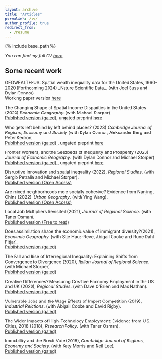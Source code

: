 ```yaml
---
layout: archive
title: "Articles"
permalink: /cv/
author_profile: true
redirect_from:
  - /resume
---
```


{% include base_path %}

_You can find my full CV <a href="/_pages/tkemeny_cv.pdf">here</a>_

<h2>Some recent work</h2>
GEOWEALTH-US: Spatial wealth inequality data for the United States, 1960-2020 (Forthcoming 2024) _Nature Scientific Data_. (with Joel Suss and Dylan Connor) <br>  Working paper version <a href="https://eprints.lse.ac.uk/119980/1/III_working_paper_99.pdf" target="_blank">here<a/>  <br>

The Changing Shape of Spatial Income Disparities in the United States (2023) _Economic Geography_. (with Michael Storper) <br> <a href="https://doi.org/10.1080/00130095.2023.2244111" target="_blank"> Published version (gated)<a/>, ungated preprint <a href="https://osf.io/wnd8t/download" target="_blank">here<a/>  <br>

Who gets left behind by left behind places? (2023) _Cambridge Journal of Regions, Economy and Society_ (with Dylan Connor, Aleksander Berg and Peter Kedron) <br> 
<a href="https://doi.org/10.1093/cjres/rsad031" target="_blank">Published version (gated) <a/>, ungated preprint <a href="https://osf.io/preprints/socarxiv/nkydt/download" target="_blank">here<a/>  <br>


Frontier Workers, and the Seedbeds of Inequality and Prosperity (2023) _Journal of Economic Geography_. (with Dylan Connor and Michael Storper) <br> 
<a href="https://doi.org/10.1093/jeg/lbad018" target="_blank">Published version (gated) <a/>, ungated preprint <a href="https://osf.io/d93sj/download" target="_blank">here<a/>  <br>

Disruptive innovation and spatial inequality (2022), _Regional Studies_. (with Sergio Petralia and Michael Storper). <br> <a href="https://doi.org/10.1080/00343404.2022.2076824" target=_blank> Published version (Open Access)</a> <br>


Are mixed neighborhoods more socially cohesive? Evidence from Nanjing, China (2022), _Urban Geography_. (with Ying Wang).<br> <a href="https://doi.org/10.1080/02723638.2021.2021714" target=_blank>  Published version (Open Access)</a> <br>

Local Job Multipliers Revisited (2021), _Journal of Regional Science_. (with Taner
Osman). <br><a href="https://doi.org/10.1111/jors.12561" target=_blank> Published version (Free to read)</a> <br>

Does assimilation shape the economic value of immigrant diversity?(2021), _Economic Geography_. (with Silje Haus-Reve, Abigail Cooke and Rune Dahl Fitjar). <br>
 		 <a href="https://doi.org/10.1080/00130095.2021.1897462" target=_blank>  Published version (gated)</a> <br>

The Fall and Rise of Interregional Inequality: Explaining Shifts from Convergence to Divergence  (2020), _Italian Journal of Regional Science_. (with Michael Storper). <br>
 		 <a href="https://www.rivisteweb.it/doi/10.14650/97084" target=_blank>  Published version (gated) </a><br>
		 
Creative Differences? Measuring Creative Economy Employment in the US and UK (2020), _Regional Studies_. (with Dave O'Brien and Max Nathan). <br>
 		 <a href="https://doi.org/10.1080/00343404.2019.1625484" target=_blank> Published version (gated) </a><br>
		 
Vulnerable Jobs and the Wage Effects of Import Competition  (2019), _Industrial Relations_. (with Abigail Cooke and David Rigby). <br>
 		<a href="https://doi.org/10.1111/irel.12240" target=_blank> Published version (gated)  </a><br>
		 
The Wider Impacts of High-Technology Employment: Evidence from U.S. Cities, 2018 (2018), _Research Policy_. (with Taner Osman). <br>
 		 <a href="https://doi.org/10.1016/j.respol.2018.06.005" target=_blank> Published version (gated)   </a><br>

 Immobility and the Brexit Vote  (2018), _Cambridge Journal of Regions, Economy and Society_. (with Katy Morris and Neil Lee). <br>
 		<a href="https://doi.org/10.1093/cjres/rsx027" target=_blank> Published version (gated)  </a><br>
		
 
